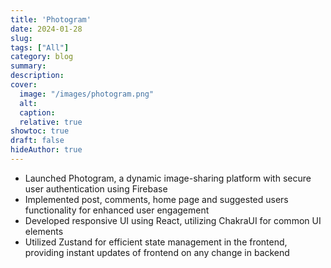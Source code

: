 ```yaml
---
title: 'Photogram'
date: 2024-01-28
slug:
tags: ["All"]
category: blog 
summary:
description: 
cover:
  image: "/images/photogram.png"
  alt:
  caption: 
  relative: true
showtoc: true
draft: false
hideAuthor: true
---
```


 - Launched Photogram, a dynamic image-sharing platform with secure user authentication using Firebase
 - Implemented post, comments, home page and suggested users functionality for enhanced user engagement
 - Developed responsive UI using React, utilizing ChakraUI for common UI elements
 - Utilized Zustand for efficient state management in the frontend, providing instant updates of frontend on any change in backend